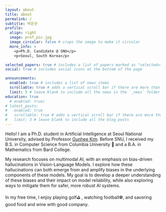 ```yaml
---
layout: about
title: about
permalink: /
subtitle: 박은규
profile:
  align: right
  image: prof_pic.jpg
  image_circular: false # crops the image to make it circular
  more_info: >
    <p>Ph.D. Candidate @ SNU</p>
    <p>Seoul, South Korea</p>

selected_papers: true # includes a list of papers marked as "selected={true}"
social: true # includes social icons at the bottom of the page

announcements:
  enabled: true # includes a list of news items
  scrollable: true # adds a vertical scroll bar if there are more than 3 news items
  limit: 5 # leave blank to include all the news in the `_news` folder
education: true
  # enabled: true/
# latest_posts:
#   enabled: true
#   scrollable: true # adds a vertical scroll bar if there are more than 3 new posts items
#   limit: 3 # leave blank to include all the blog posts
---
```


Hello! I am a Ph.D. student in Artificial Intelligence at Seoul National University, advised by Professor [Gunhee Kim](https://vision.snu.ac.kr/gunhee/). Before SNU, I received my B.S. in Computer Science from Columbia University :statue_of_liberty: and a B.A. in Mathematics from Bard College.

My research focuses on multimodal AI, with an emphasis on bias-driven hallucinations in Vision-Language Models. I explore how these hallucinations can both emerge from and amplify biases in the underlying components of these models. My goal is to develop a deeper understanding of these biases and their impact on model reliability, while also exploring ways to mitigate them for safer, more robust AI systems.

In my free time, I enjoy playing golf:golf:	, watching football:soccer:, and savoring good food and wine with good company.